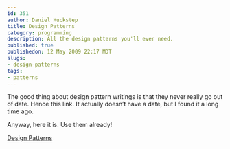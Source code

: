 ```yaml
--- 
id: 351
author: Daniel Huckstep
title: Design Patterns
category: programming
description: All the design patterns you'll ever need.
published: true
publishedon: 12 May 2009 22:17 MDT
slugs: 
- design-patterns
tags: 
- patterns
---
```

The good thing about design pattern writings is that they never really
go out of date. Hence this link. It actually doesn’t have a date, but I
found it a long time ago.

Anyway, here it is. Use them already!

[Design Patterns](http://sourcemaking.com/design_patterns)